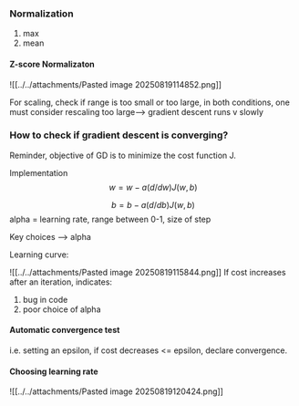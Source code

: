 ### Normalization
1. max
2. mean

#### Z-score Normalizaton
![[../../attachments/Pasted image 20250819114852.png]]

For scaling, check if range is too small or too large, in both conditions, one must consider rescaling
too large--> gradient descent runs v slowly

### **How to check if gradient descent is converging?**

Reminder, objective of GD is to minimize the cost function J.

Implementation
$$
w = w - a (d/dw) J(w,b)
$$

$$
b = b - a (d/db) J(w,b)
$$
alpha = learning rate, range between 0-1, size of step

Key choices --> alpha

Learning curve:

![[../../attachments/Pasted image 20250819115844.png]]
If cost increases after an iteration, indicates:
1. bug in code
2. poor choice of alpha
#### Automatic convergence test

i.e. setting an epsilon, if cost decreases <= epsilon, declare convergence.

#### Choosing learning rate

![[../../attachments/Pasted image 20250819120424.png]]





 